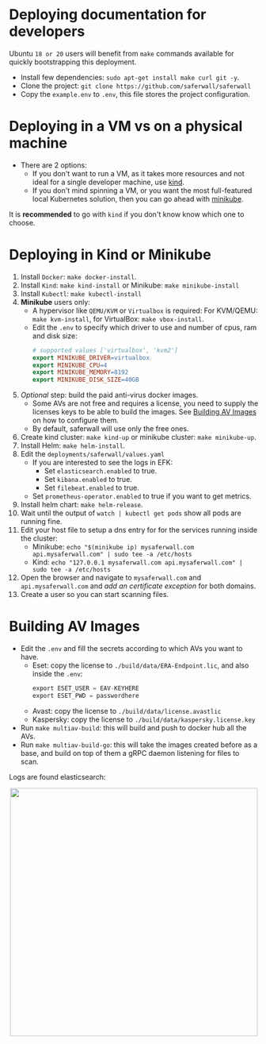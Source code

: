 # Deploying documentation for developers

Ubuntu `18 or 20` users will benefit from `make` commands available for quickly bootstrapping this deployment.
- Install few dependencies: `sudo apt-get install make curl git -y`.
- Clone the project: `git clone https://github.com/saferwall/saferwall`
- Copy the `example.env` to `.env`, this file stores the project configuration.

# Deploying in a VM vs on a physical machine

- There are 2 options:
  - If you don't want to run a VM, as it takes more resources and not ideal for a single developer machine, use [kind](https://kind.sigs.k8s.io/).
  - If you don't mind spinning a VM, or you want the most full-featured local Kubernetes solution, then you can go ahead with [minikube](https://minikube.sigs.k8s.io/docs/).

It is __recommended__ to go with `kind` if you don't know know which one to choose.

# Deploying in Kind or Minikube

1. Install `Docker`: `make docker-install`.
2. Install `Kind`: `make kind-install` or Minikube: `make minikube-install`
3. Install `Kubectl`: `make kubectl-install`
4. __Minikube__ users only:
    - A hypervisor like `QEMU/KVM` or `Virtualbox` is required: For KVM/QEMU: `make kvm-install`, for VirtualBox: `make vbox-install`.
    - Edit the `.env` to specify which driver to use and number of cpus, ram and disk size:
        ```mk
        # supported values ['virtualbox', 'kvm2']
        export MINIKUBE_DRIVER=virtualbox
        export MINIKUBE_CPU=4
        export MINIKUBE_MEMORY=8192
        export MINIKUBE_DISK_SIZE=40GB
        ```
5. _Optional_ step: build the paid anti-virus docker images.
    - Some AVs are not free and requires a license, you need to supply the licenses keys to be able to build the images. See [Building AV Images](#Building-AV-Images) on how to configure them.
    - By default, saferwall will use only the free ones.
6. Create kind cluster: `make kind-up` or minikube cluster: `make minikube-up`.
7. Install Helm: `make helm-install`.
8. Edit the `deployments/saferwall/values.yaml`
    - If you are interested to see the logs in EFK:
        - Set `elasticsearch.enabled` to true.
        - Set `kibana.enabled` to true.
        - Set `filebeat.enabled` to true.
    - Set `prometheus-operator.enabled` to true if you want to get metrics.
9. Install helm chart: `make helm-release`.
10. Wait until the output of `watch | kubectl get pods` show all pods are running fine.
11. Edit your host file to setup a dns entry for for the services running inside the cluster:
    - Minikube: `echo "$(minikube ip) mysaferwall.com api.mysaferwall.com" | sudo tee -a /etc/hosts`
    - Kind: `echo "127.0.0.1 mysaferwall.com api.mysaferwall.com" | sudo tee -a /etc/hosts`
12. Open the browser and navigate to `mysaferwall.com` and `api.mysaferwall.com` and *add an certificate exception* for both domains.
13. Create a user so you can start scanning files.


# Building AV Images

- Edit the `.env` and fill the secrets according to which AVs you want to have.
    - Eset: copy the license to `./build/data/ERA-Endpoint.lic`, and also inside the `.env`:
        ```c
        export ESET_USER = EAV-KEYHERE
        export ESET_PWD = passwordhere
        ```
    - Avast: copy the license to `./build/data/license.avastlic`
    - Kaspersky: copy the license to `./build/data/kaspersky.license.key`
- Run `make multiav-build`: this will build and push to docker hub all the AVs.
- Run `make multiav-build-go`: this will take the images created before as a base, and build on top of them a gRPC daemon listening for files to scan.

 Logs are found elasticsearch:
<p align="center"><img src="https://i.imgur.com/6TnK2jR.png" width="500px" height="auto"></p>
